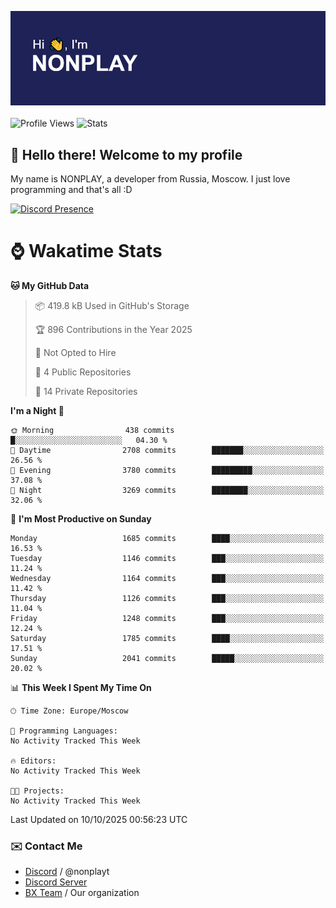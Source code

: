 ![Discord Presence](./header.png)
<br></br>
![Profile Views](https://komarev.com/ghpvc/?username=NONPLAYT&color=blue&style=for-the-badge)
![Stats](https://img.shields.io/badge/0%25-OPTIMIZED-orange?style=for-the-badge)


## :wave: Hello there! Welcome to my profile

My name is NONPLAY, a developer from Russia, Moscow. I just love programming and that's all :D

[![Discord Presence](https://lanyard.cnrad.dev/api/597087584090587177?showDisplayName=true)](https://discord.com/users/597087584090587177) 

# ⌚ Wakatime Stats

<!--START_SECTION:waka-->
**🐱 My GitHub Data** 

> 📦 419.8 kB Used in GitHub's Storage 
 > 
> 🏆 896 Contributions in the Year 2025
 > 
> 🚫 Not Opted to Hire
 > 
> 📜 4 Public Repositories 
 > 
> 🔑 14 Private Repositories 
 > 
**I'm a Night 🦉** 

```text
🌞 Morning                438 commits         █░░░░░░░░░░░░░░░░░░░░░░░░   04.30 % 
🌆 Daytime                2708 commits        ███████░░░░░░░░░░░░░░░░░░   26.56 % 
🌃 Evening                3780 commits        █████████░░░░░░░░░░░░░░░░   37.08 % 
🌙 Night                  3269 commits        ████████░░░░░░░░░░░░░░░░░   32.06 % 
```
📅 **I'm Most Productive on Sunday** 

```text
Monday                   1685 commits        ████░░░░░░░░░░░░░░░░░░░░░   16.53 % 
Tuesday                  1146 commits        ███░░░░░░░░░░░░░░░░░░░░░░   11.24 % 
Wednesday                1164 commits        ███░░░░░░░░░░░░░░░░░░░░░░   11.42 % 
Thursday                 1126 commits        ███░░░░░░░░░░░░░░░░░░░░░░   11.04 % 
Friday                   1248 commits        ███░░░░░░░░░░░░░░░░░░░░░░   12.24 % 
Saturday                 1785 commits        ████░░░░░░░░░░░░░░░░░░░░░   17.51 % 
Sunday                   2041 commits        █████░░░░░░░░░░░░░░░░░░░░   20.02 % 
```


📊 **This Week I Spent My Time On** 

```text
🕑︎ Time Zone: Europe/Moscow

💬 Programming Languages: 
No Activity Tracked This Week

🔥 Editors: 
No Activity Tracked This Week

🐱‍💻 Projects: 
No Activity Tracked This Week
```


 Last Updated on 10/10/2025 00:56:23 UTC
<!--END_SECTION:waka-->

### ✉️ Contact Me

- [Discord](https://discord.com/users/597087584090587177) / @nonplayt
- [Discord Server](https://discord.gg/qNyybSSPm5)
- [BX Team](https://github.com/BX-Team) / Our organization
